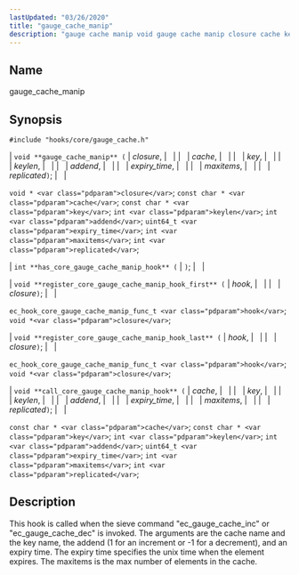```yaml
---
lastUpdated: "03/26/2020"
title: "gauge_cache_manip"
description: "gauge cache manip void gauge cache manip closure cache key keylen addend expiry time maxitems replicated void closure const char cache const char key int keylen int addend uint 64 t expiry time int maxitems int replicated int has core gauge cache manip hook void register core gauge cache manip..."
---
```


<a name="hooks.core.gauge_cache_manip"></a> 
## Name

gauge_cache_manip

## Synopsis

`#include "hooks/core/gauge_cache.h"`

| `void **gauge_cache_manip** (` | <var class="pdparam">closure</var>, |   |
|   | <var class="pdparam">cache</var>, |   |
|   | <var class="pdparam">key</var>, |   |
|   | <var class="pdparam">keylen</var>, |   |
|   | <var class="pdparam">addend</var>, |   |
|   | <var class="pdparam">expiry_time</var>, |   |
|   | <var class="pdparam">maxitems</var>, |   |
|   | <var class="pdparam">replicated</var>`)`; |   |

`void * <var class="pdparam">closure</var>`;
`const char * <var class="pdparam">cache</var>`;
`const char * <var class="pdparam">key</var>`;
`int <var class="pdparam">keylen</var>`;
`int <var class="pdparam">addend</var>`;
`uint64_t <var class="pdparam">expiry_time</var>`;
`int <var class="pdparam">maxitems</var>`;
`int <var class="pdparam">replicated</var>`;

| `int **has_core_gauge_cache_manip_hook** (` | `)`; |   |

| `void **register_core_gauge_cache_manip_hook_first** (` | <var class="pdparam">hook</var>, |   |
|   | <var class="pdparam">closure</var>`)`; |   |

`ec_hook_core_gauge_cache_manip_func_t <var class="pdparam">hook</var>`;
`void *<var class="pdparam">closure</var>`;

| `void **register_core_gauge_cache_manip_hook_last** (` | <var class="pdparam">hook</var>, |   |
|   | <var class="pdparam">closure</var>`)`; |   |

`ec_hook_core_gauge_cache_manip_func_t <var class="pdparam">hook</var>`;
`void *<var class="pdparam">closure</var>`;

| `void **call_core_gauge_cache_manip_hook** (` | <var class="pdparam">cache</var>, |   |
|   | <var class="pdparam">key</var>, |   |
|   | <var class="pdparam">keylen</var>, |   |
|   | <var class="pdparam">addend</var>, |   |
|   | <var class="pdparam">expiry_time</var>, |   |
|   | <var class="pdparam">maxitems</var>, |   |
|   | <var class="pdparam">replicated</var>`)`; |   |

`const char * <var class="pdparam">cache</var>`;
`const char * <var class="pdparam">key</var>`;
`int <var class="pdparam">keylen</var>`;
`int <var class="pdparam">addend</var>`;
`uint64_t <var class="pdparam">expiry_time</var>`;
`int <var class="pdparam">maxitems</var>`;
`int <var class="pdparam">replicated</var>`;<a name="idp27617488"></a> 
## Description

This hook is called when the sieve command "ec_gauge_cache_inc" or "ec_gauge_cache_dec" is invoked. The arguments are the cache name and the key name, the addend (1 for an increment or -1 for a decrement), and an expiry time. The expiry time specifies the unix time when the element expires. The maxitems is the max number of elements in the cache.